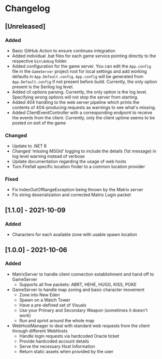 # Changelog

## [Unreleased]

### Added

- Basic GitHub Action to ensure continues integration
- Added individual .bat files for each game service pointing directly to the respective `bin\debug` folder.
- Added configuration for the game server. You can edit the `App.config` file in the `GameServer` project root for local settings and add working defaults in `App.Default.config`.
  `App.config` will be generated from `App.Default.config` if not present before build.
  Currently, the only option present is the Serilog log level.
- Added cli options parsing. Currently, the only option is the log level. Specifying wrong options will not stop the server from starting.
- Added 404 handling to the web server pipeline which prints the contents of 404-producing requests as warnings to see what's missing.
- Added ClientEventController with a corresponding endpoint to receive the events from the client. Currently, only the client uptime seems to be posted on exit of the game

### Changed

- Update to .NET 6
- Changed 'missing MSGid' logging to include the details (1st message) in log level warning instead of verbose
- Update documentation regarding the usage of web hosts
- Turn Firefall specific location finder to a common location provider

### Fixed

- Fix IndexOutOfRangeException being thrown by the Matrix server
- Fix string deserialization and corrected Matrix Login packet

## [1.1.0] - 2021-10-09

### Added

- Characters for each available zone with usable spawn location

## [1.0.0] - 2021-10-06

### Added

- MatrixServer to handle client connection establishment and hand off to GameServer
  - Supports all five packets: ABRT, HEHE, HUGG, KISS, POKE
- GameServer to handle map zoning and basic character movement
  - Zone into New Eden
  - Spawn on a Watch Tower
  - Have a pre-defined set of Visuals
  - Use your Primary and Secondary Weapon (sometimes it doesn't work)
  - Run and sprint around the whole map
- WebHostManager to deal with standard web requests from the client through different WebHosts
  - Handle login requests via hardcoded Oracle ticket
  - Provide hardcoded account details
  - Serve the necessary Host Information
  - Return static assets when provided by the user